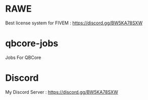 # RAWE
Best license system for FIVEM : https://discord.gg/BW5KA78SXW
# qbcore-jobs
Jobs For QBCore

# Discord
My Discord Server : https://discord.gg/BW5KA78SXW
